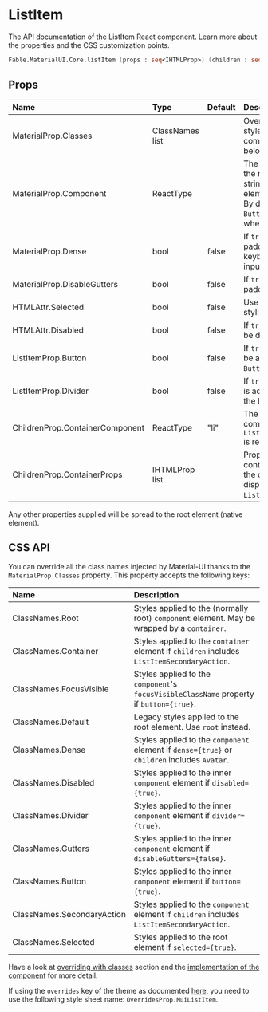 # ListItem

<p class="description">The API documentation of the ListItem React component. Learn more about the properties and the CSS customization points.</p>

```fsharp
Fable.MaterialUI.Core.listItem (props : seq<IHTMLProp>) (children : seq<ReactElement>) : ReactElement
```



## Props

| Name | Type | Default | Description |
|:-----|:-----|:--------|:------------|
| <span class="prop-name">MaterialProp.Classes</span> | <span class="prop-type">ClassNames list</span> |   | Override or extend the styles applied to the component.  See CSS API below for more details.  |
| <span class="prop-name">MaterialProp.Component</span> | <span class="prop-type">ReactType</span> |   | The component used for the root node. Either a string to use a DOM element or a component. By default, it's a `li` when `Button` is `false` and a `div` when `Button` is `true`. |
| <span class="prop-name">MaterialProp.Dense</span> | <span class="prop-type">bool</span> | <span class="prop-default">false</span> | If `true`, compact vertical padding designed for keyboard and mouse input will be used. |
| <span class="prop-name">MaterialProp.DisableGutters</span> | <span class="prop-type">bool</span> | <span class="prop-default">false</span> | If `true`, the left and right padding is removed. |
| <span class="prop-name">HTMLAttr.Selected</span> | <span class="prop-type">bool</span> | <span class="prop-default">false</span> | Use to apply selected styling. |
| <span class="prop-name">HTMLAttr.Disabled</span> | <span class="prop-type">bool</span> | <span class="prop-default">false</span> | If `true`, the list item will be disabled. |
| <span class="prop-name">ListItemProp.Button</span> | <span class="prop-type">bool</span> | <span class="prop-default">false</span> | If `true`, the list item will be a button (using `ButtonBase`). |
| <span class="prop-name">ListItemProp.Divider</span> | <span class="prop-type">bool</span> | <span class="prop-default">false</span> | If `true`, a 1px light border is added to the bottom of the list item. |
| <span class="prop-name">ChildrenProp.ContainerComponent</span> | <span class="prop-type">ReactType</span> | <span class="prop-default">"li"</span> | The container component used when a `ListItemSecondaryAction` is rendered. |
| <span class="prop-name">ChildrenProp.ContainerProps</span> | <span class="prop-type">IHTMLProp list</span> |   | Properties applied to the container element when the component is used to display a `ListItemSecondaryAction`. |

Any other properties supplied will be spread to the root element (native element).

## CSS API

You can override all the class names injected by Material-UI thanks to the `MaterialProp.Classes` property.
This property accepts the following keys:


| Name | Description |
|:-----|:------------|
| <span class="prop-name">ClassNames.Root</span> | Styles applied to the (normally root) `component` element. May be wrapped by a `container`.
| <span class="prop-name">ClassNames.Container</span> | Styles applied to the `container` element if `children` includes `ListItemSecondaryAction`.
| <span class="prop-name">ClassNames.FocusVisible</span> | Styles applied to the `component`'s `focusVisibleClassName` property if `button={true}`.
| <span class="prop-name">ClassNames.Default</span> | Legacy styles applied to the root element. Use `root` instead.
| <span class="prop-name">ClassNames.Dense</span> | Styles applied to the `component` element if `dense={true}` or `children` includes `Avatar`.
| <span class="prop-name">ClassNames.Disabled</span> | Styles applied to the inner `component` element if `disabled={true}`.
| <span class="prop-name">ClassNames.Divider</span> | Styles applied to the inner `component` element if `divider={true}`.
| <span class="prop-name">ClassNames.Gutters</span> | Styles applied to the inner `component` element if `disableGutters={false}`.
| <span class="prop-name">ClassNames.Button</span> | Styles applied to the inner `component` element if `button={true}`.
| <span class="prop-name">ClassNames.SecondaryAction</span> | Styles applied to the `component` element if `children` includes `ListItemSecondaryAction`.
| <span class="prop-name">ClassNames.Selected</span> | Styles applied to the root element if `selected={true}`.

Have a look at [overriding with classes](#/customization/overrides) section
and the [implementation of the component](https://github.com/mui-org/material-ui/tree/master/packages/material-ui/src/ListItem/ListItem.js)
for more detail.

If using the `overrides` key of the theme as documented
[here](#/customization/themes),
you need to use the following style sheet name: `OverridesProp.MuiListItem`.

<!--## Demos-->

<!--- [Lists](/demos/lists/)-->

